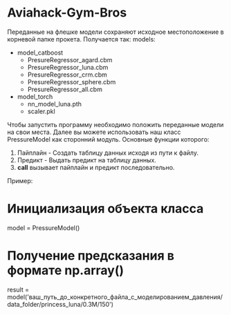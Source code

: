 # Aviahack-Gym-Bros

Переданные на флешке модели сохраняют исходное местоположение в корневой папке прокета. Получается так:
models:
 - model_catboost
    - PresureRegressor_agard.cbm
    - PresureRegressor_luna.cbm
    - PresureRegressor_crm.cbm
    - PresureRegressor_sphere.cbm
    - PresureRegressor_all.cbm
 - model_torch
    - nn_model_luna.pth
    - scaler.pkl

Чтобы запустить программу необходимо положить переданные модели на свои места. Далее вы можете использовать наш класс PressureModel как сторонний модуль. Основные функции которого:
1. Пайплайн - Создать таблицу данных исходя из пути к файлу.
2. Предикт - Выдать предикт на таблицу данных.
3. __call__ вызывает пайплайн и предикт последовательно.

Пример:
# Инициализация объекта класса
model = PressureModel()
# Получение предсказания в формате np.array()
result = model('ваш_путь_до_конкретного_файла_с_моделированием_давления/data_folder/princess_luna/0.3M/150')
